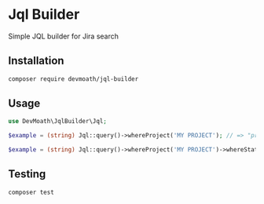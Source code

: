 # Jql Builder

Simple JQL builder for Jira search

## Installation

```bash
composer require devmoath/jql-builder
```

## Usage

```php
use DevMoath\JqlBuilder\Jql;

$example = (string) Jql::query()->whereProject('MY PROJECT'); // => "project = 'MY PROJECT'"

$example = (string) Jql::query()->whereProject('MY PROJECT')->whereStatus(['wip', 'created']); // => "project = 'MY PROJECT' AND status in ('wip', 'created')"
```

## Testing

```bash
composer test
```
